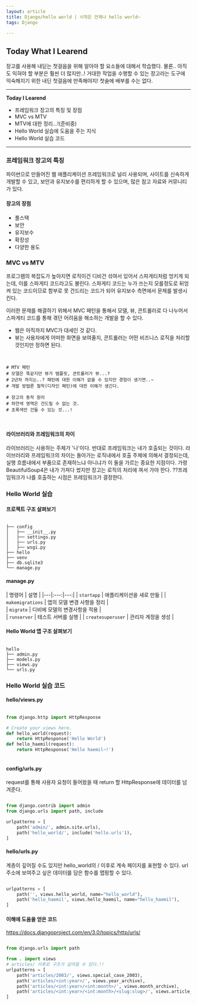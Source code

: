 ```yaml
---
layout: article
title: Django/hello world | 시작은 언제나 hello world~
tags: Django

---
```


## **Today What I Learend**  

장고를 사용해 내딛는 첫걸음을 위해 알아야 할 요소들에 대해서 학습했다. 물론.. 아직도 익혀야 할 부분은 훨씬 더 많지만..! 
거대한 작업을 수행할 수 있는 장고라는 도구에 익숙해지기 위한 내딘 첫걸음에 만족해야지! 첫술에 배부를 수는 없다. 




---
**Today I Learend**
- 프레임워크 장고의 특징 및 장점
- MVC vs MTV
- MTV에 대한 정리...!(준비중)
- Hello World 실습에 도움을 주는 지식
- Hello World 실습 코드

---

### 프레임워크 장고의 특징
파이썬으로 만들어진 웹 애플리케이션 프레임워크로 널리 사용되며, 사이트를 신속하게 개발할 수 있고, 보안과 유지보수를 편리하게 할 수 있으며, 많은 참고 자료와 커뮤니티가 있다. 

#### 장고의 장점
- 풀스택
- 보안
- 유지보수
- 확장성
- 다양한 용도



### MVC vs MTV 

프로그램의 복잡도가 높아지면 로직이건 디비건 섞여서 있어서 스파게티처럼 엉키게 되는데, 이를 스파게티 코드라고도 불린다. 스파게티 코드는 누가 쓰는지 모를정도로 뒤엉켜 있는 코드이므로 함부로 못 건드리는 코드가 되어 유지보수 측면에서 문제를 발생시킨다. 

이러한 문제를 해결하기 위해서 MVC 패턴을 통해서 모델, 뷰, 콘트롤러로 다 나누어서 스파게티 코드를 통해 겪던 어려움을 해소하는 개발을 할 수 있다.
- 웹은 아직까지 MVC가 대세인 것 같다.
- 뷰는 사용자에게 어떠한 화면을 보여줄지, 콘트롤러는 어떤 비즈니스 로직을 처리할 것인지만 정하면 된다. 

```


# MTV 패턴
# 모델은 똑같지만 뷰가 템플릿, 콘트롤러가 뷰...?
# 2년차 까지는..? 패턴에 대한 이해가 없을 수 있지만 경험이 생기면..~
# 개발 방법론 철학(디자인 패턴)에 대한 이해가 생긴다.

# 장고의 동작 원리
# 하얀색 영역은 건드릴 수 없는 것.
# 초록색만 건들 수 있는 것...!



```


#### 라이브러리와 프레임워크의 차이

라이브러리는 사용하는 주체가 '나'이다. 반대로 프레임워크는 내가 호출되는 것이다.
라이브러리와 프레임워크의 차이는 돌아가는 로직내에서 호출 주체에 의해서 결정되는데, 실행 흐름내에서 부품으로 존재하느냐 아니냐가 이 둘을 가르는 중요한 지점이다. 
가령 BeautifulSoup4은 내가 가져다 썼지만 장고는 로직의 처리에 껴서 가야 한다.
??프레임워크가 나를 호출하는 시점은 프레임워크가 결정한다.


### Hello World 실습

#### 프로젝트 구조 살펴보기

```

├── config
│   ├── __init__.py
│   ├── settings.py
│   ├── urls.py
│   ├── wsgi.py
├── hello
├── venv
├── db.sqlite3
└── manage.py
```

#### manage.py

| 명령어 | 설명 | 
|---|:---:|---:|
| `startapp` | 애플리케이션을 새로 만듦 |
| `makemigrations` | 앱의 모델 변경 사항을 정리 |  
| `migrate` | 디비에 모델의 변경사항을 적용 |  
| `runserver` | 테스트 서버를 실행 | 
| `createsuperuser` | 관리자 계정을 생성 |  


#### Hello World 앱 구조 살펴보기

```

hello
├── admin.py
├── models.py
├── views.py
└── urls.py

```

### Hello World 실습 코드

#### hello/views.py

```python

from django.http import HttpResponse

# Create your views here.
def hello_world(request):
    return HttpResponse('Hello World')
def hello_haemil(request):
    return HttpResponse('Hello haemil~!')
	
```

#### config/urls.py
request를 통해 사용자 요청이 들어왔을 때 return 할 HttpResponse에 데이터를 넘겨준다.

```python

from django.contrib import admin
from django.urls import path, include

urlpatterns = [
    path('admin/', admin.site.urls),
    path('hello_world/', include('hello.urls')),
]

```

#### hello/urls.py

계층이 깊어질 수도 있지만 hello_world의 / 이후로 계속 페이지를 표현할 수 있다. url 주소에 보여주고 싶은 데이터를 담은 함수를 맵핑할 수 있다. 

```python

urlpatterns = [
    path('', views.hello_world, name="hello_world"),
    path('hello_haemil', views.hello_haemil, name="hello_haemil"),
]

```




#### 이해에 도움을 얻은 코드

https://docs.djangoproject.com/en/3.0/topics/http/urls/

```python

from django.urls import path

from . import views
# articles/ 이후로 구조가 깊어질 수 있다.!!
urlpatterns = [
    path('articles/2003/', views.special_case_2003),
    path('articles/<int:year>/', views.year_archive),
    path('articles/<int:year>/<int:month>/', views.month_archive),
    path('articles/<int:year>/<int:month>/<slug:slug>/', views.article_detail),
]

```


